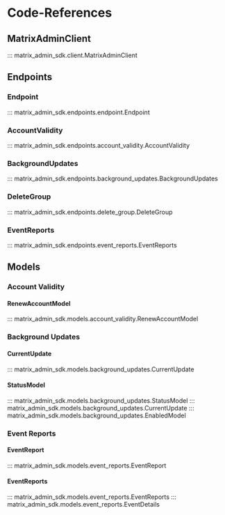 # Code-References

## MatrixAdminClient
::: matrix_admin_sdk.client.MatrixAdminClient

## Endpoints
### Endpoint
::: matrix_admin_sdk.endpoints.endpoint.Endpoint

### AccountValidity
::: matrix_admin_sdk.endpoints.account_validity.AccountValidity

### BackgroundUpdates
::: matrix_admin_sdk.endpoints.background_updates.BackgroundUpdates

### DeleteGroup
::: matrix_admin_sdk.endpoints.delete_group.DeleteGroup

### EventReports
::: matrix_admin_sdk.endpoints.event_reports.EventReports

## Models

### Account Validity
#### RenewAccountModel
::: matrix_admin_sdk.models.account_validity.RenewAccountModel

### Background Updates
#### CurrentUpdate
::: matrix_admin_sdk.models.background_updates.CurrentUpdate
#### StatusModel
::: matrix_admin_sdk.models.background_updates.StatusModel
::: matrix_admin_sdk.models.background_updates.CurrentUpdate
::: matrix_admin_sdk.models.background_updates.EnabledModel

### Event Reports
#### EventReport
::: matrix_admin_sdk.models.event_reports.EventReport
#### EventReports
::: matrix_admin_sdk.models.event_reports.EventReports
::: matrix_admin_sdk.models.event_reports.EventDetails
